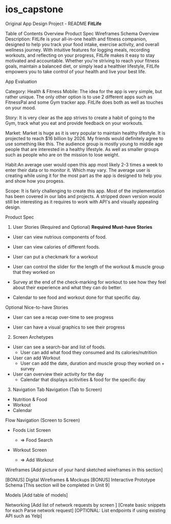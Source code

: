 # ios_capstone

Original App Design Project - README
**FitLife**

Table of Contents
Overview
Product Spec
Wireframes
Schema
Overview
Description: FitLife is your all-in-one health and fitness companion, designed to help you track your food intake, exercise activity, and overall wellness journey. With intuitive features for logging meals, recording workouts, and reflecting on your progress, FitLife makes it easy to stay motivated and accountable. Whether you're striving to reach your fitness goals, maintain a balanced diet, or simply lead a healthier lifestyle, FitLife empowers you to take control of your health and live your best life.

App Evaluation

Category: Health & Fitness
Mobile: The idea for the app is very simple, but rather unique. The only other option is to use 2 different apps such as FitnessPal and some Gym tracker app. FitLife does both as well as touches on your mood.

Story: It is very clear as the app strives to create a habit of going to the Gym, track what you eat and provide feedback on your workouts.

Market: Market is huge as it is very popular to maintain healthy lifestyle. It is projected to reach $16 billion by 2026. My friends would definitely agree to use something like this. The audience group is mostly young to middle age people that are interested in a healthy lifestyle. As well as smaller groups such as people who are on the mission to lose weight.

Habit:An average user would open this app most likely 2-3 times a week to enter their data or to monitor it. Which may vary. The average user is creating while using it for the most part as the app is designed to help you and show how you progess.

Scope: It is fairly challenging to create this app. Most of the implementation has been covered in our labs and projects. A stripped down version would still be interesting as it requires to work with API's and visually appealing design.

Product Spec
1. User Stories (Required and Optional)
**Required Must-have Stories**

*  User can view nutrious components of food.

*  User can view calories of different foods.

*  User can put a checkmark for a workout
*  User can control the slider for the length of the workout & muscle group that they worked on

*  Survey at the end of the check-marking for workout to see how they feel about their experience and what they can do better.

* Calendar to see food and workout done for that specific day.

Optional Nice-to-have Stories

* User can see a recap over-time to see progress

* User can have a visual graphics to see their progress



2. Screen Archetypes
* User can see a search-bar and list of foods.
    * User can add what food they consumed and its calories/nutrition 
* User can add Workout
    * User can add the date, duration and muscle group they worked on + survey  
* User can overview their activity for the day
    * Calendar that displays acitivities & food for the specific day

3. Navigation
Tab Navigation (Tab to Screen)

* Nutrition & Food
* Workout
* Calendar

Flow Navigation (Screen to Screen)

* Foods List Screen
    * => Food Search

* Workout Screen
    * => Add Workout
     
Wireframes
[Add picture of your hand sketched wireframes in this section] 

[BONUS] Digital Wireframes & Mockups
[BONUS] Interactive Prototype
Schema
[This section will be completed in Unit 9]

Models
[Add table of models]

Networking
[Add list of network requests by screen ]
[Create basic snippets for each Parse network request]
[OPTIONAL: List endpoints if using existing API such as Yelp]
